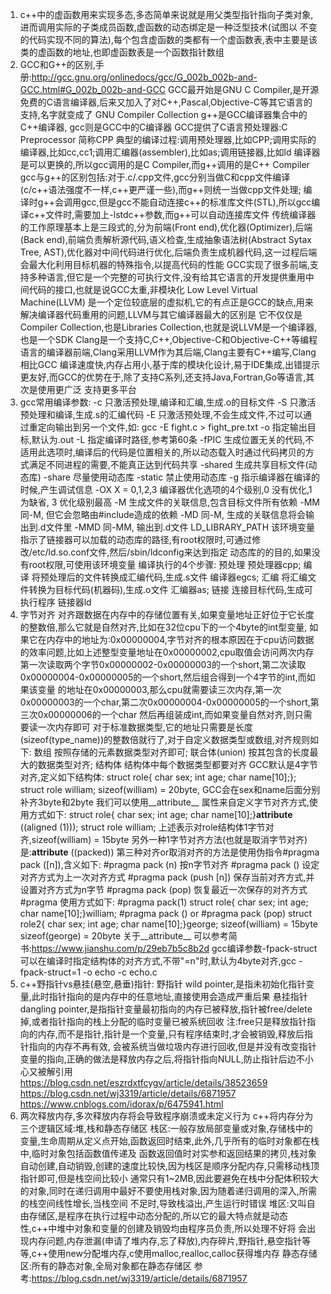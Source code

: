 1. c++中的虚函数用来实现多态,多态简单来说就是用父类型指针指向子类对象,进而调用实际的子类成员函数,虚函数的动态绑定是一种泛型技术(试图以
   不变的代码实现不同的算法),每个包含虚函数的类都有一个虚函数表,表中主要是该类的虚函数的地址,也即虚函数表是一个函数指针数组
2. GCC和G++的区别,手册:http://gcc.gnu.org/onlinedocs/gcc/G_002b_002b-and-GCC.html#G_002b_002b-and-GCC
   GCC最开始是GNU C Compiler,是开源免费的C语言编译器,后来又加入了对C++,Pascal,Objective-C等其它语言的支持,名字就变成了 GNU Compiler Collection
   g++是GCC编译器集合中的C++编译器, gcc则是GCC中的C编译器 
   GCC提供了C语言预处理器:C Preprocessor 简称CPP
   典型的编译过程:调用预处理器,比如CPP;调用实际的编译器,比如cc,cc1;调用汇编器(assembler),比如as;调用链接器,比如ld
   编译器是可以更换的,所以gcc调用的是C Compiler,而g++调用的是C++ Compiler
   gcc与g++的区别包括:对于.c/.cpp文件,gcc分别当做C和cpp文件编译(c/c++语法强度不一样,c++更严谨一些),而g++则统一当做cpp文件处理;
   编译时g++会调用gcc,但是gcc不能自动连接c++的标准库文件(STL),所以gcc编译c++文件时,需要加上-lstdc++参数,而g++可以自动连接库文件
   传统编译器的工作原理基本上是三段式的,分为前端(Front end),优化器(Optimizer),后端(Back end),前端负责解析源代码,语义检查,生成抽象语法树(Abstract
   Sytax Tree, AST),优化器对中间代码进行优化,后端负责生成机器代码,这一过程后端会最大化利用目标机器的特殊指令,以提高代码的性能
   GCC实现了很多前端,支持多种语言,但它是一个完整的可执行文件,没有给其它语言的开发提供重用中间代码的接口,也就是说GCC太重,非模块化
   Low Level Virtual Machine(LLVM) 是一个定位较底层的虚拟机,它的有点正是GCC的缺点,用来解决编译器代码重用的问题,LLVM与其它编译器最大的区别是
   它不仅仅是Compiler Collection,也是Libraries Collection,也就是说LLVM是一个编译器,也是一个SDK
   Clang是一个支持C,C++,Objective-C和Objective-C++等编程语言的编译器前端,Clang采用LLVM作为其后端,Clang主要有C++编写,Clang相比GCC
   编译速度快,内存占用小,基于库的模块化设计,易于IDE集成,出错提示更友好,而GCC的优势在于,除了支持C系列,还支持Java,Fortran,Go等语言,其次是使用更广泛
   支持更多平台
3.  gcc常用编译参数:
    -c 只激活预处理,编译和汇编,生成.o的目标文件
    -S 只激活预处理和编译,生成.s的汇编代码
    -E 只激活预处理,不会生成文件,不过可以通过重定向输出到另一个文件,如: gcc -E fight.c > fight_pre.txt 
    -o 指定输出目标,默认为.out
    -L 指定编译时路径,参考第60条
    -fPIC 生成位置无关的代码,不适用此选项时,编译后的代码是位置相关的,所以动态载入时通过代码拷贝的方式满足不同进程的需要,不能真正达到代码共享
    -shared 生成共享目标文件(动态库)
    -share 尽量使用动态库
    -static 禁止使用动态库
    -g 指示编译器在编译的时候,产生调试信息
    -OX X = 0,1,2,3 编译器优化选项的4个级别,0 没有优化,1 为缺省, 3 优化级别最高
    -M 生成文件的关联信息,包含目标文件所有依赖
    -MM 同-M, 但它会忽略由#include<file>造成的依赖
    -MD 同-M, 生成的关联信息将会输出到.d文件里
    -MMD 同-MM, 输出到.d文件
    LD_LIBRARY_PATH 该环境变量指示了链接器可以加载的动态库的路径,有root权限时,可通过修改/etc/ld.so.conf文件,然后/sbin/ldconfig来达到指定
    动态库的的目的,如果没有root权限,可使用该环境变量
    编译执行的4个步骤:
    预处理 预处理器cpp; 
    编译 将预处理后的文件转换成汇编代码,生成.s文件 编译器egcs; 
    汇编 将汇编文件转换为目标代码(机器码),生成.o文件 汇编器as;
    链接 连接目标代码,生成可执行程序 链接器ld
4. 字节对齐
   对齐跟数据在内存中的存储位置有关,如果变量地址正好位于它长度的整数倍,那么它就是自然对齐,比如在32位cpu下的一个4byte的int型变量,
   如果它在内存中的地址为:0x00000004,字节对齐的根本原因在于cpu访问数据的效率问题,比如上述整型变量地址在0x00000002,cpu取值会访问两次内存
   第一次读取两个字节0x00000002-0x00000003的一个short,第二次读取0x00000004-0x00000005的一个short,然后组合得到一个4字节的int,而如果该变量
   的地址在0x00000003,那么cpu就需要读三次内存,第一次0x00000003的一个char,第二次0x00000004-0x00000005的一个short,第三次0x00000006的一个char
   然后再组装成int,而如果变量自然对齐,则只需要读一次内存即可
   对于标准数据类型,它的地址只需要是长度(sizeof(type_name))的整数倍就行了,对于自定义数据类型或数组,对齐规则如下:
   数组 按照存储的元素数据类型对齐即可; 联合体(union) 按其包含的长度最大的数据类型对齐; 结构体 结构体中每个数据类型都要对齐
   GCC默认是4字节对齐,定义如下结构体: struct role{ char sex; int age; char name[10];}; struct role william;
   sizeof(william) = 20byte, GCC会在sex和name后面分别补齐3byte和2byte
   我们可以使用__attribute__ 属性来自定义字节对齐方式,使用方式如下:
   struct role{ char sex; int age; char name[10];}__attribute__ ((aligned (1))); struct role william;
   上述表示对role结构体1字节对齐,sizeof(william) = 15byte
   另外一种1字节对齐方法(也就是取消字节对齐)是:__attribute__ ((packed)) 
   第三种对齐or取消对齐的方法是使用伪指令#pragma pack ([n]),含义如下:
   #pragma pack (n) 按n字节对齐
   #pragma pack () 设定对齐方式为上一次对齐方式
   #pragma pack (push [n]) 保存当前对齐方式,并设置对齐方式为n字节
   #pragma pack (pop) 恢复最近一次保存的对齐方式
   #pragma 使用方式如下:
   #pragma pack(1)
   struct role{ char sex; int age; char name[10];}william;
   #pragma pack () or #pragma pack (pop)
   struct role2{ char sex; int age; char name[10];}george;
   sizeof(william) = 15byte  sizeof(george) = 20byte
   关于__attribute__ 可以参考简书:https://www.jianshu.com/p/29eb7b5c8b2d
   gcc编译参数-fpack-struct可以在编译时指定结构体的对齐方式,不带"=n"时,默认为4byte对齐,gcc -fpack-struct=1 -o echo -c echo.c
5. c++野指针vs悬挂(悬空,悬垂)指针:
   野指针 wild pointer,是指未初始化指针变量,此时指针指向的是内存中的任意地址,直接使用会造成严重后果
   悬挂指针 dangling pointer,是指指针变量最初指向的内存已被释放,指针被free/delete掉,或者指针指向的栈上分配的临时变量已被系统回收
   注:free只是释放指针指向的内存,而不是指针,指针是一个变量,只有程序结束时,才会被销毁,释放后指针指向的内存不再有效,
   会被系统当做垃圾内存进行回收,但是并没有改变指针变量的指向,正确的做法是释放内存之后,将指针指向NULL,防止指针后边不小心又被解引用
   https://blog.csdn.net/eszrdxtfcygv/article/details/38523659
   https://blog.csdn.net/wj3319/article/details/6871957
   https://www.cnblogs.com/idorax/p/6475941.html
6. 两次释放内存,多次释放内存将会导致程序崩溃或未定义行为
   c++将内存分为三个逻辑区域:堆,栈和静态存储区
   栈区:一般存放局部变量或对象,存储栈中的变量,生命周期从定义点开始,函数返回时结束,此外,几乎所有的临时对象都在栈中,临时对象包括函数值传递及
   函数返回值时对实参和返回结果的拷贝,栈对象自动创建,自动销毁,创建的速度比较快,因为栈区是顺序分配内存,只需移动栈顶指针即可,但是栈空间比较小
   通常只有1~2MB,因此要避免在栈中分配体积较大的对象,同时在递归调用中最好不要使用栈对象,因为随着递归调用的深入,所需的栈空间线性增长,当栈空间
   不足时,导致栈溢出,产生运行时错误
   堆区:又叫自由存储区,是程序在执行过程中动态分配的,所以它的最大特点就是动态性,c++中堆中对象和变量的创建及销毁均由程序员负责,所以处理不好将
   会出现内存问题,内存泄漏(申请了堆内存,忘了释放),内存碎片,野指针,悬空指针等等,c++使用new分配堆内存,c使用malloc,realloc,calloc获得堆内存
   静态存储区:所有的静态对象,全局对象都在静态存储区
   参考:https://blog.csdn.net/wj3319/article/details/6871957
